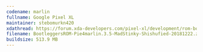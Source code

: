 ```yaml
---
codename: marlin
fullname: Google Pixel XL
maintainer: stebomurkn420
xdathread: https://forum.xda-developers.com/pixel-xl/development/rom-bootleggersrom-2-3-stable-t3810998
filename: BootleggersROM-Pie4marlin.3.5-MadStinky-Shishufied-20181222.zip
buildsize: 513.9 MB
---
```

